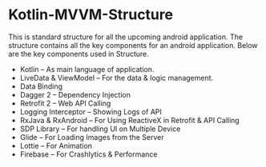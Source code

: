 # **Kotlin-MVVM-Structure**

This is standard structure for all the upcoming android application. The structure contains all the key components for an android application. Below are the key components used in Structure.


- Kotlin – As main language of application.
- LiveData & ViewModel – For the data & logic management.
- Data Binding
- Dagger 2 – Dependency Injection
- Retrofit 2 – Web API Calling
- Logging Interceptor – Showing Logs of API
- RxJava & RxAndroid – For Using ReactiveX in Retrofit & API Calling
- SDP Library – For handling UI on Multiple Device
- Glide – For Loading Images from the Server
- Lottie – For Animation
- Firebase – For Crashlytics & Performance
